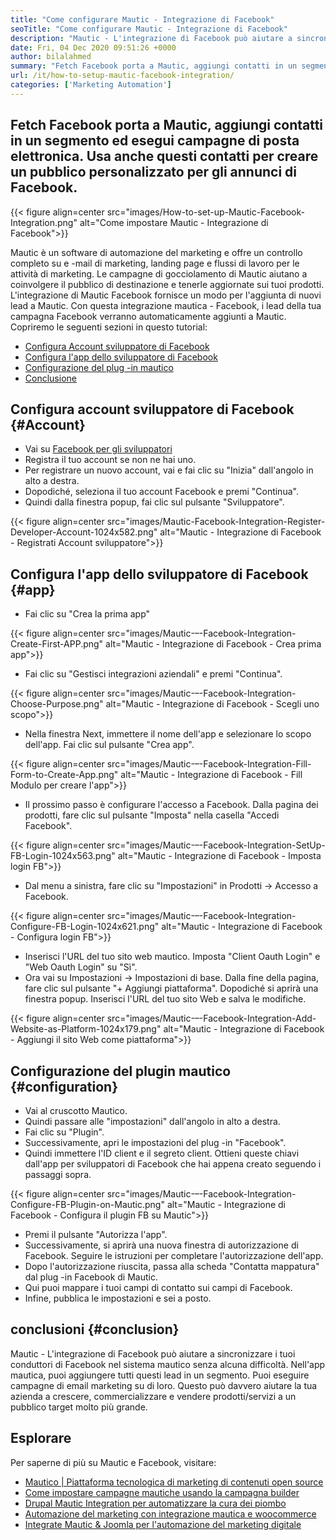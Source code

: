 ```yaml
---
title: "Come configurare Mautic - Integrazione di Facebook" 
seoTitle: "Come configurare Mautic - Integrazione di Facebook" 
description: "Mautic - L'integrazione di Facebook può aiutare a sincronizzare i tuoi conduttori di Facebook nel sistema mautico senza alcuna difficoltà e quindi usarli nelle campagne di marketing." 
date: Fri, 04 Dec 2020 09:51:26 +0000
author: bilalahmed
summary: "Fetch Facebook porta a Mautic, aggiungi contatti in un segmento ed esegui campagne di posta elettronica. Usa anche questi contatti per creare un pubblico personalizzato per gli annunci di Facebook." 
url: /it/how-to-setup-mautic-facebook-integration/
categories: ['Marketing Automation']
---
```


## Fetch Facebook porta a Mautic, aggiungi contatti in un segmento ed esegui campagne di posta elettronica. Usa anche questi contatti per creare un pubblico personalizzato per gli annunci di Facebook.

{{< figure align=center src="images/How-to-set-up-Mautic-Facebook-Integration.png" alt="Come impostare Mautic - Integrazione di Facebook">}}

Mautic è un software di automazione del marketing e offre un controllo completo su e -mail di marketing, landing page e flussi di lavoro per le attività di marketing. Le campagne di gocciolamento di Mautic aiutano a coinvolgere il pubblico di destinazione e tenerle aggiornate sui tuoi prodotti. L'integrazione di Mautic Facebook fornisce un modo per l'aggiunta di nuovi lead a Mautic. Con questa integrazione mautica - Facebook, i lead della tua campagna Facebook verranno automaticamente aggiunti a Mautic.
Copriremo le seguenti sezioni in questo tutorial:
  * [Configura Account sviluppatore di Facebook][1]
  * [Configura l'app dello sviluppatore di Facebook][2]
  * [Configurazione del plug -in mautico][3]
  * [Conclusione][4]

## Configura account sviluppatore di Facebook   {#Account}
  * Vai su [Facebook per gli sviluppatori][5]
  * Registra il tuo account se non ne hai uno.
  * Per registrare un nuovo account, vai e fai clic su "Inizia" dall'angolo in alto a destra.
  * Dopodiché, seleziona il tuo account Facebook e premi "Continua".
  * Quindi dalla finestra popup, fai clic sul pulsante "Sviluppatore".

{{< figure align=center src="images/Mautic-Facebook-Integration-Register-Developer-Account-1024x582.png" alt="Mautic - Integrazione di Facebook - Registrati Account sviluppatore">}}


## Configura l'app dello sviluppatore di Facebook   {#app}
  * Fai clic su "Crea la prima app"

{{< figure align=center src="images/Mautic-–-Facebook-Integration-Create-First-APP.png" alt="Mautic - Integrazione di Facebook - Crea prima app">}}

  * Fai clic su "Gestisci integrazioni aziendali" e premi "Continua".

{{< figure align=center src="images/Mautic-–-Facebook-Integration-Choose-Purpose.png" alt="Mautic - Integrazione di Facebook - Scegli uno scopo">}}

  * Nella finestra Next, immettere il nome dell'app e selezionare lo scopo dell'app. Fai clic sul pulsante "Crea app".

{{< figure align=center src="images/Mautic-–-Facebook-Integration-Fill-Form-to-Create-App.png" alt="Mautic - Integrazione di Facebook - Fill Modulo per creare l'app">}}

  * Il prossimo passo è configurare l'accesso a Facebook. Dalla pagina dei prodotti, fare clic sul pulsante "Imposta" nella casella "Accedi Facebook".

{{< figure align=center src="images/Mautic-–-Facebook-Integration-SetUp-FB-Login-1024x563.png" alt="Mautic - Integrazione di Facebook - Imposta login FB">}}

  * Dal menu a sinistra, fare clic su "Impostazioni" in Prodotti -> Accesso a Facebook.

{{< figure align=center src="images/Mautic-–-Facebook-Integration-Configure-FB-Login-1024x621.png" alt="Mautic - Integrazione di Facebook - Configura login FB">}}

  * Inserisci l'URL del tuo sito web mautico. Imposta "Client Oauth Login" e "Web Oauth Login" su "Sì".
  * Ora vai su Impostazioni -> Impostazioni di base. Dalla fine della pagina, fare clic sul pulsante "+ Aggiungi piattaforma". Dopodiché si aprirà una finestra popup. Inserisci l'URL del tuo sito Web e salva le modifiche.

{{< figure align=center src="images/Mautic-–-Facebook-Integration-Add-Website-as-Platform-1024x179.png" alt="Mautic - Integrazione di Facebook - Aggiungi il sito Web come piattaforma">}}


## Configurazione del plugin mautico   {#configuration}
  * Vai al cruscotto Mautico.
  * Quindi passare alle "impostazioni" dall'angolo in alto a destra.
  * Fai clic su "Plugin".
  * Successivamente, apri le impostazioni del plug -in "Facebook".
  * Quindi immettere l'ID client e il segreto client. Ottieni queste chiavi dall'app per sviluppatori di Facebook che hai appena creato seguendo i passaggi sopra.

{{< figure align=center src="images/Mautic-–-Facebook-Integration-Configure-FB-Plugin-on-Mautic.png" alt="Mautic - Integrazione di Facebook - Configura il plugin FB su Mautic">}}

  * Premi il pulsante "Autorizza l'app".
  * Successivamente, si aprirà una nuova finestra di autorizzazione di Facebook. Seguire le istruzioni per completare l'autorizzazione dell'app.
  * Dopo l'autorizzazione riuscita, passa alla scheda "Contatta mappatura" dal plug -in Facebook di Mautic.
  * Qui puoi mappare i tuoi campi di contatto sui campi di Facebook.
  * Infine, pubblica le impostazioni e sei a posto.

## conclusioni   {#conclusion}
Mautic - L'integrazione di Facebook può aiutare a sincronizzare i tuoi conduttori di Facebook nel sistema mautico senza alcuna difficoltà. Nell'app mautica, puoi aggiungere tutti questi lead in un segmento. Puoi eseguire campagne di email marketing su di loro. Questo può davvero aiutare la tua azienda a crescere, commercializzare e vendere prodotti/servizi a un pubblico target molto più grande.

## Esplorare
Per saperne di più su Mautic e Facebook, visitare:
  * [Mautico | Piattaforma tecnologica di marketing di contenuti open source][6]
  * [Come impostare campagne mautiche usando la campagna builder][7]
  * [Drupal Mautic Integration per automatizzare la cura dei piombo][8]
  * [Automazione del marketing con integrazione mautica e woocommerce][9]
  * [Integrate Mautic & Joomla per l'automazione del marketing digitale][10]

  
[1]: #account
[2]: #app
[3]: #configuration
[4]: #conclusion
[5]: https://developers.facebook.com/docs/apps#register
[6]: https://products.containerize.com/marketing-automation/mautic
[7]: https://blog.containerize.com/marketing-automation/how-to-setup-marketing-campaigns-using-mautic-campaign-builder/
[8]: https://blog.containerize.com/content-management/drupal-tutorial-automate-lead-growth-with-drupal-mautic/
[9]: https://blog.containerize.com/blogging/marketing-automation-using-mautic-and-wordpress-woocommerce/
[10]: https://blog.containerize.com/content-management/integrate-mautic-with-joomla-for-marketing-automation/
